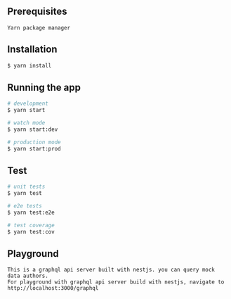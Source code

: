
## Prerequisites

    Yarn package manager

## Installation

```bash
$ yarn install
```

## Running the app

```bash
# development
$ yarn start

# watch mode
$ yarn start:dev

# production mode
$ yarn start:prod
```

## Test

```bash
# unit tests
$ yarn test

# e2e tests
$ yarn test:e2e

# test coverage
$ yarn test:cov
```

## Playground
    This is a graphql api server built with nestjs. you can query mock data authors.
    For playground with graphql api server build with nestjs, navigate to http://localhost:3000/graphql 